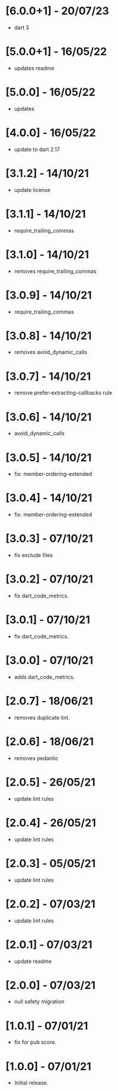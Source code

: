 # [6.0.0+1] - 20/07/23

- dart 3

# [5.0.0+1] - 16/05/22

- updates readme

# [5.0.0] - 16/05/22

- updates

# [4.0.0] - 16/05/22

- update to dart 2.17

# [3.1.2] - 14/10/21

- update license

# [3.1.1] - 14/10/21

- require_trailing_commas

# [3.1.0] - 14/10/21

- removes require_trailing_commas

# [3.0.9] - 14/10/21

- require_trailing_commas

# [3.0.8] - 14/10/21

- removes avoid_dynamic_calls

# [3.0.7] - 14/10/21

- remove prefer-extracting-callbacks rule

# [3.0.6] - 14/10/21

- avoid_dynamic_calls

# [3.0.5] - 14/10/21

- fix: member-ordering-extended

# [3.0.4] - 14/10/21

- fix: member-ordering-extended

# [3.0.3] - 07/10/21

- fix exclude files

# [3.0.2] - 07/10/21

- fix dart_code_metrics.

# [3.0.1] - 07/10/21

- fix dart_code_metrics.

# [3.0.0] - 07/10/21

- adds dart_code_metrics.

# [2.0.7] - 18/06/21

- removes duplicate lint.

# [2.0.6] - 18/06/21

- removes pedantic

# [2.0.5] - 26/05/21

- update lint rules

# [2.0.4] - 26/05/21

- update lint rules

# [2.0.3] - 05/05/21

- update lint rules

# [2.0.2] - 07/03/21

- update lint rules

# [2.0.1] - 07/03/21

- update readme

# [2.0.0] - 07/03/21

- null safety migration

# [1.0.1] - 07/01/21

- fix for pub score.

# [1.0.0] - 07/01/21

- Initial release.
